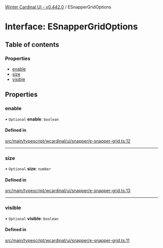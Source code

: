 [Winter Cardinal UI - v0.442.0](../index.md) / ESnapperGridOptions

# Interface: ESnapperGridOptions

## Table of contents

### Properties

- [enable](ESnapperGridOptions.md#enable)
- [size](ESnapperGridOptions.md#size)
- [visible](ESnapperGridOptions.md#visible)

## Properties

### enable

• `Optional` **enable**: `boolean`

#### Defined in

[src/main/typescript/wcardinal/ui/snapper/e-snapper-grid.ts:12](https://github.com/winter-cardinal/winter-cardinal-ui/blob/v0.442.0/src/main/typescript/wcardinal/ui/snapper/e-snapper-grid.ts#L12)

___

### size

• `Optional` **size**: `number`

#### Defined in

[src/main/typescript/wcardinal/ui/snapper/e-snapper-grid.ts:13](https://github.com/winter-cardinal/winter-cardinal-ui/blob/v0.442.0/src/main/typescript/wcardinal/ui/snapper/e-snapper-grid.ts#L13)

___

### visible

• `Optional` **visible**: `boolean`

#### Defined in

[src/main/typescript/wcardinal/ui/snapper/e-snapper-grid.ts:11](https://github.com/winter-cardinal/winter-cardinal-ui/blob/v0.442.0/src/main/typescript/wcardinal/ui/snapper/e-snapper-grid.ts#L11)
